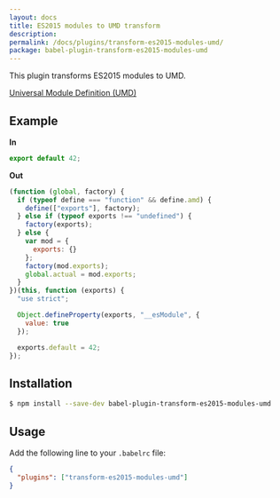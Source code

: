 ```yaml
---
layout: docs
title: ES2015 modules to UMD transform
description:
permalink: /docs/plugins/transform-es2015-modules-umd/
package: babel-plugin-transform-es2015-modules-umd
---
```


This plugin transforms ES2015 modules to UMD.

[Universal Module Definition (UMD)](https://github.com/umdjs/umd)


## Example

**In**

```javascript
export default 42;
```

**Out**

```javascript
(function (global, factory) {
  if (typeof define === "function" && define.amd) {
    define(["exports"], factory);
  } else if (typeof exports !== "undefined") {
    factory(exports);
  } else {
    var mod = {
      exports: {}
    };
    factory(mod.exports);
    global.actual = mod.exports;
  }
})(this, function (exports) {
  "use strict";

  Object.defineProperty(exports, "__esModule", {
    value: true
  });

  exports.default = 42;
});
```

## Installation

```sh
$ npm install --save-dev babel-plugin-transform-es2015-modules-umd
```

## Usage

Add the following line to your `.babelrc` file:

```json
{
  "plugins": ["transform-es2015-modules-umd"]
}
```
